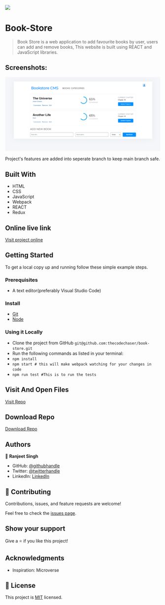 ![](https://img.shields.io/badge/thecodechaser-blueviolet)

# Book-Store

> Book Store is a web application to add favourite books by user, users can add and remove books, This website is built using REACT and JavaScript libraries.

## Screenshots:

![screenshot](./src/images/Screenshot1.png)

Project's features are added into seperate branch to keep main branch safe.

## Built With

- HTML
- CSS
- JavaScript
- Webpack
- REACT
- Redux

## Online live link

[Visit project online](https://book-store-thecodechaser.netlify.app)

## Getting Started

To get a local copy up and running follow these simple example steps.

### Prerequisites
- A text editor(preferably Visual Studio Code)

### Install
- [Git](https://git-scm.com/downloads)
- [Node](https://nodejs.org/en/download/)

### Using it Locally
- Clone the project from GitHub `git@github.com:thecodechaser/book-store.git`
- Run the following commands as listed in your terminal:
- `npm install`
- `npm start # this will make webpack watching for your changes in code`
- `npm run test #This is to run the tests`

## Visit And Open Files

[Visit Repo](https://github.com/thecodechaser/book-store)

## Download Repo

[Download Repo](https://github.com/thecodechaser/book-store/archive/refs/heads/main.zip)

## Authors

👤 **Ranjeet Singh**

- GitHub: [@githubhandle](https://github.com/thecodechaser)
- Twitter: [@twitterhandle](https://twitter.com/thecodechaser)
- LinkedIn: [LinkedIn](https://linkedin.com/in/thecodechaser)


## 🤝 Contributing

Contributions, issues, and feature requests are welcome!

Feel free to check the [issues page](https://github.com/thecodechaser/book-store/issues).

## Show your support

Give a ⭐️ if you like this project!

## Acknowledgments

- Inspiration: Microverse

## 📝 License

This project is [MIT](./MIT.md) licensed.
